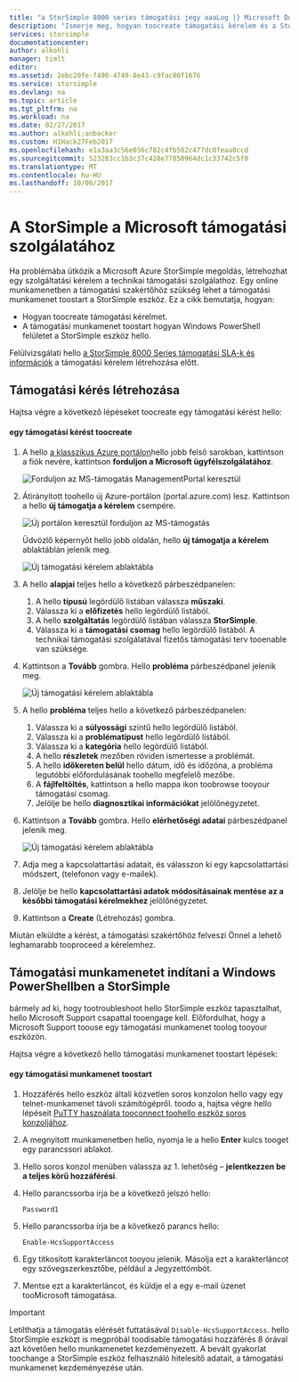 ```yaml
---
title: "a StorSimple 8000 series támogatási jegy aaaLog |} Microsoft Docs"
description: "Ismerje meg, hogyan toocreate támogatási kérelem és a StorSimple eszköz támogatási munkamenet indításához."
services: storsimple
documentationcenter: 
author: alkohli
manager: timlt
editor: 
ms.assetid: 2ebc20fe-f490-4749-8e43-c9fac86f1676
ms.service: storsimple
ms.devlang: na
ms.topic: article
ms.tgt_pltfrm: na
ms.workload: na
ms.date: 02/27/2017
ms.author: alkohli;anbacker
ms.custom: H1Hack27Feb2017
ms.openlocfilehash: e1a3aa3c56e036c782c4fb502c477dc0feaa0ccd
ms.sourcegitcommit: 523283cc1b3c37c428e77850964dc1c33742c5f0
ms.translationtype: MT
ms.contentlocale: hu-HU
ms.lasthandoff: 10/06/2017
---
```

# <a name="contact-microsoft-support-for-your-storsimple"></a>A StorSimple a Microsoft támogatási szolgálatához
Ha problémába ütközik a Microsoft Azure StorSimple megoldás, létrehozhat egy szolgáltatási kérelem a technikai támogatási szolgálathoz. Egy online munkamenetben a támogatási szakértőhöz szükség lehet a támogatási munkamenet toostart a StorSimple eszköz. Ez a cikk bemutatja, hogyan:

* Hogyan toocreate támogatási kérelmet.
* A támogatási munkamenet toostart hogyan Windows PowerShell felületet a StorSimple eszköz hello.

Felülvizsgálati hello [a StorSimple 8000 Series támogatási SLA-k és információk](https://msdn.microsoft.com/library/mt433077.aspx) a támogatási kérelem létrehozása előtt.

## <a name="create-a-support-request"></a>Támogatási kérés létrehozása
Hajtsa végre a következő lépéseket toocreate egy támogatási kérést hello:

#### <a name="toocreate-a-support-request"></a>egy támogatási kérést toocreate
1. A hello [a klasszikus Azure portálon](https://manage.windowsazure.com/)hello jobb felső sarokban, kattintson a fiók nevére, kattintson **forduljon a Microsoft ügyfélszolgálatához**.
   
    ![Forduljon az MS-támogatás ManagementPortal keresztül](./media/storsimple-contact-microsoft-support/Ibiza1.png)
2. Átirányított toohello új Azure-portálon (portal.azure.com) lesz. Kattintson a hello **új támogatja a kérelem** csempére.
   
    ![Új portálon keresztül forduljon az MS-támogatás](./media/storsimple-contact-microsoft-support/Ibiza2.png)
   
    Üdvözlő képernyőt hello jobb oldalán, hello **új támogatja a kérelem** ablaktáblán jelenik meg. 
   
    ![Új támogatási kérelem ablaktábla](./media/storsimple-contact-microsoft-support/Ibiza3a.png)
3. A hello **alapjai** teljes hello a következő párbeszédpanelen:                                
   
   1. A hello **típusú** legördülő listában válassza **műszaki**.
   2. Válassza ki a **előfizetés** hello legördülő listából.
   3. A hello **szolgáltatás** legördülő listában válassza **StorSimple**. 
   4. Válassza ki a **támogatási csomag** hello legördülő listából. A technikai támogatási szolgálatával fizetős támogatási terv tooenable van szüksége.
4. Kattintson a **Tovább** gombra. Hello **probléma** párbeszédpanel jelenik meg.
   
    ![Új támogatási kérelem ablaktábla](./media/storsimple-contact-microsoft-support/Ibiza5a.png) 
5. A hello **probléma** teljes hello a következő párbeszédpanelen:
   
   1. Válassza ki a **súlyossági** szintű hello legördülő listából.
   2. Válassza ki a **problématípust** hello legördülő listából.
   3. Válassza ki a **kategória** hello legördülő listából. 
   4. A hello **részletek** mezőben röviden ismertesse a problémát.
   5. A hello **időkereten belül** hello dátum, idő és időzóna, a probléma legutóbbi előfordulásának toohello megfelelő mezőbe.
   6. A **fájlfeltöltés**, kattintson a hello mappa ikon toobrowse tooyour támogatási csomag.
   7. Jelölje be hello **diagnosztikai információkat** jelölőnégyzetet.
6. Kattintson a **Tovább** gombra. Hello **elérhetőségi adatai** párbeszédpanel jelenik meg.
   
    ![Új támogatási kérelem ablaktábla](./media/storsimple-contact-microsoft-support/Ibiza6a.png) 
7. Adja meg a kapcsolattartási adatait, és válasszon ki egy kapcsolattartási módszert, (telefonon vagy e-mailek). 
8. Jelölje be hello **kapcsolattartási adatok módosításainak mentése az a későbbi támogatási kérelmekhez** jelölőnégyzetet.
9. Kattintson a **Create** (Létrehozás) gombra.

Miután elküldte a kérést, a támogatási szakértőhöz felveszi Önnel a lehető leghamarabb tooproceed a kérelemhez.

## <a name="start-a-support-session-in-windows-powershell-for-storsimple"></a>Támogatási munkamenetet indítani a Windows PowerShellben a StorSimple
bármely ad ki, hogy tootroubleshoot hello StorSimple eszköz tapasztalhat, hello Microsoft Support csapattal tooengage kell. Előfordulhat, hogy a Microsoft Support toouse egy támogatási munkamenet toolog tooyour eszközön. 

Hajtsa végre a következő hello támogatási munkamenet toostart lépések:

#### <a name="toostart-a-support-session"></a>egy támogatási munkamenet toostart
1. Hozzáférés hello eszköz általi közvetlen soros konzolon hello vagy egy telnet-munkamenet távoli számítógépről. toodo a, hajtsa végre hello lépéseit [PuTTY használata tooconnect toohello eszköz soros konzoljához](storsimple-deployment-walkthrough.md#use-putty-to-connect-to-the-device-serial-console).
2. A megnyitott munkamenetben hello, nyomja le a hello **Enter** kulcs tooget egy parancssori ablakot.
3. Hello soros konzol menüben válassza az 1. lehetőség – **jelentkezzen be a teljes körű hozzáférési**.
4. Hello parancssorba írja be a következő jelszó hello: 
   
    `Password1`
5. Hello parancssorba írja be a következő parancs hello:
   
    `Enable-HcsSupportAccess`
6. Egy titkosított karakterláncot tooyou jelenik. Másolja ezt a karakterláncot egy szövegszerkesztőbe, például a Jegyzettömböt.
7. Mentse ezt a karakterláncot, és küldje el a egy e-mail üzenet tooMicrosoft támogatása. 

> [!IMPORTANT]
> Letilthatja a támogatás elérését futtatásával `Disable-HcsSupportAccess`. hello StorSimple eszközt is megpróbál toodisable támogatási hozzáférés 8 órával azt követően hello munkamenetet kezdeményezett. A bevált gyakorlat toochange a StorSimple eszköz felhasználó hitelesítő adatait, a támogatási munkamenet kezdeményezése után.
> 
> 

